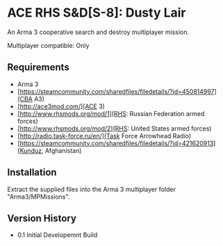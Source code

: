 # ACE RHS S&D[S-8]: Dusty Lair
An Arma 3 cooperative search and destroy multiplayer mission.

Multiplayer compatible: Only


## Requirements

- Arma 3
- [https://steamcommunity.com/sharedfiles/filedetails/?id=450814997](CBA A3)
- [http://ace3mod.com/](ACE 3)
- [http://www.rhsmods.org/mod/1](RHS: Russian Federation armed forces)
- [http://www.rhsmods.org/mod/2](RHS: United States armed forces)
- [http://radio.task-force.ru/en/](Task Force Arrowhead Radio)
- [https://steamcommunity.com/sharedfiles/filedetails/?id=421620913](Kunduz, Afghanistan)

## Installation

Extract the supplied files into the Arma 3 multiplayer folder "Arma3/MPMissions".


## Version History

- 0.1 Initial Developemnt Build
